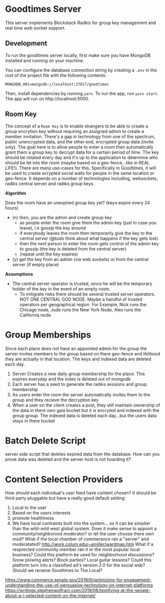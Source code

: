 # Goodtimes Server
This server implements Blockstack Radkis for group key management and real time web socket support.

## Development

To run the goodtimes server locally, first make sure you have MongoDB installed and running on your machine.

You can configure the database connection string by creating a `.env` in the root of the project file with the following contents:

~~~
MONGODB_URI=mongodb://localhost:27017/goodtimes
~~~

Then, install dependencies by running `yarn`. To run the app, run `yarn start`. The app will run on http://localhost:5000.


## Room Key

The concept of a `Room Key` is to enable strangers to be able to create a group encrytion key without requiring an assigned admin to create a member invitation. There's a gap in technology from one of the spectrum, public unencrypted data, and the other end, encrypted group data (invite only). The goal here is to allow people to enter a room then automatically grant them a group key to decrypt data for a certain period of time. The key should be rotated every day and it's up to the application to determine who should be let into the room (maybe based on a geo-fence...like in REAL LIFE!). There are many use-cases for this. Specifically in Goodtimes, it will be used to create ecrypted social walls for people in the same location or geo-fence. It depends on a number of technologies including, websockets, radiks central server and radiks group keys.


**Algorithm** 

Does the room have an unexpired group key yet? (keys expire every 24 hours)

- (n) then, you are the admin and create group key 
    - as people enter the room give them the admin key (just in case you leave), i.e gossip the key around
    - if everybody leaves the room then temporarily give the key to the central server (@todo think about what happens if the key gets lost)
    - then the next person to enter the room gets control of the admin key to gossip (the key is deleted from the central server)
    - (repeat until the key expires)
- (y) get the key from an admin (via web sockets) or from the central server (if empty place)

**Assumptions**
- The central server operator is trusted, since he will be the temporary holder of the key in the event of an empty room.
    - To mitigrate risks there should be several trusted server operators. NOT ONE CENTRAL GOD NODE. Maybe a handful of trusted operators per geographical region. For Example, Nick runs the Chicago node, Jude runs the New York Node, Alex runs the California node. 


Group Memberships
==================
Since each place does not have an appointed admin for the group the server invites members to the group based on there geo-fence and liklihood they
are actually in that location. The keys and indexed data are deleted each day.

1) Server Creates a new daily group membership for the place. This expires everyday and the index is deleted out of mongodb
2) Each server has a seed to generate the radiks sessions and group membership
3) As users enter the room the server automatically invites them to the group and they recieve the decryption key
4) When a user on the client creates a post, they still maintain ownership of the data in there own gaia bucket but it is encryted and indexed with 
the group group. The indexed data is deleted each day...but the users data stays in there bucket

Batch Delete Script
====================
server side script that deletes expired data from the database. How can you prove data was deleted and the server host is not hoarding it?

Content Selection Providers
===========================
How should each individual's user feed have content chosen? It should be third party pluggable but
have a really good default setting:

1. Local to the user
2. Based on the users interests
3. promote healthiness
4. We have local contraints built into the system... so it can be simplier than the wild-wild west global system.
    Does it make sense to appoint a community/neighborood moderator? or let the user choose there own mod?
    What if the local chamber of commerance ran a "server" and moderatated?  http://work.colum.edu/~amiller/wardmap.htm
    What if a resprected community member ran it or the most popular local business?
    Could this platform be used for neighborhood discussions? Snow plowing alerts? Block parties? Local guitar lessons?
    Could this platform turn into a classified ad's version 2.0 for the social web?
    Should we rename Goodtimes to The Local?


https://www.commerce.senate.gov/2019/6/optimizing-for-engagement-understanding-the-use-of-persuasive-technology-on-internet-platforms 
https://writings.stephenwolfram.com/2019/06/testifying-at-the-senate-about-a-i-selected-content-on-the-internet/


